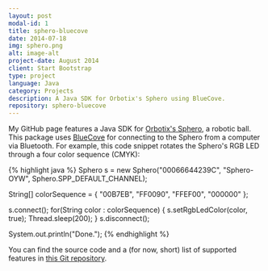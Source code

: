 ```yaml
---
layout: post
modal-id: 1
title: sphero-bluecove
date: 2014-07-18
img: sphero.png
alt: image-alt
project-date: August 2014
client: Start Bootstrap
type: project
language: Java
category: Projects
description: A Java SDK for Orbotix's Sphero using BlueCove.
repository: sphero-bluecove
---
```


My GitHub page features a Java SDK for <a href="http://www.gosphero.com/" title="Orbotix's Sphero">Orbotix's Sphero</a>, a robotic ball. This package uses <a href="http://bluecove.org/" title="BlueCove">BlueCove</a> for connecting to the Sphero from a computer via Bluetooth. For example, this code snippet rotates the Sphero's RGB LED through a four color sequence (CMYK):

{% highlight java %}
Sphero s = new Sphero("00066644239C", "Sphero-OYW", Sphero.SPP_DEFAULT_CHANNEL);

String[] colorSequence = { "00B7EB", "FF0090", "FFEF00", "000000" };

s.connect();
for(String color : colorSequence) {
	s.setRgbLedColor(color, true);
	Thread.sleep(200);
}
s.disconnect();

System.out.println("Done.");
{% endhighlight %}

You can find the source code and a (for now, short) list of supported features in <a href="https://github.com/jdelacroix/sphero-bluecove" title="sphero-bluecove">this Git repository</a>.
